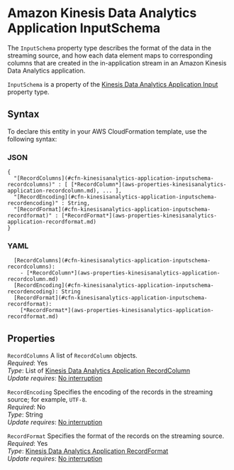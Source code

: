 # Amazon Kinesis Data Analytics Application InputSchema<a name="aws-properties-kinesisanalytics-application-inputschema"></a>

The `InputSchema` property type describes the format of the data in the streaming source, and how each data element maps to corresponding columns that are created in the in\-application stream in an Amazon Kinesis Data Analytics application\.

 `InputSchema` is a property of the [Kinesis Data Analytics Application Input](aws-properties-kinesisanalytics-application-input.md) property type\. 

## Syntax<a name="aws-properties-kinesisanalytics-application-inputschema-syntax"></a>

To declare this entity in your AWS CloudFormation template, use the following syntax:

### JSON<a name="aws-properties-kinesisanalytics-application-inputschema-syntax.json"></a>

```
{
  "[RecordColumns](#cfn-kinesisanalytics-application-inputschema-recordcolumns)" : [ [*RecordColumn*](aws-properties-kinesisanalytics-application-recordcolumn.md), ... ],
  "[RecordEncoding](#cfn-kinesisanalytics-application-inputschema-recordencoding)" : String,
  "[RecordFormat](#cfn-kinesisanalytics-application-inputschema-recordformat)" : [*RecordFormat*](aws-properties-kinesisanalytics-application-recordformat.md)
}
```

### YAML<a name="aws-properties-kinesisanalytics-application-inputschema-syntax.yaml"></a>

```
  [RecordColumns](#cfn-kinesisanalytics-application-inputschema-recordcolumns): 
    - [*RecordColumn*](aws-properties-kinesisanalytics-application-recordcolumn.md)
  [RecordEncoding](#cfn-kinesisanalytics-application-inputschema-recordencoding): String
  [RecordFormat](#cfn-kinesisanalytics-application-inputschema-recordformat): 
    [*RecordFormat*](aws-properties-kinesisanalytics-application-recordformat.md)
```

## Properties<a name="aws-properties-kinesisanalytics-application-inputschema-properties"></a>

`RecordColumns`  <a name="cfn-kinesisanalytics-application-inputschema-recordcolumns"></a>
A list of `RecordColumn` objects\.  
 *Required*: Yes  
 *Type*: List of [Kinesis Data Analytics Application RecordColumn](aws-properties-kinesisanalytics-application-recordcolumn.md)  
 *Update requires*: [No interruption](using-cfn-updating-stacks-update-behaviors.md#update-no-interrupt) 

`RecordEncoding`  <a name="cfn-kinesisanalytics-application-inputschema-recordencoding"></a>
Specifies the encoding of the records in the streaming source; for example, `UTF-8`\.  
 *Required*: No  
 *Type*: String  
 *Update requires*: [No interruption](using-cfn-updating-stacks-update-behaviors.md#update-no-interrupt) 

`RecordFormat`  <a name="cfn-kinesisanalytics-application-inputschema-recordformat"></a>
Specifies the format of the records on the streaming source\.  
 *Required*: Yes  
 *Type*: [Kinesis Data Analytics Application RecordFormat](aws-properties-kinesisanalytics-application-recordformat.md)  
 *Update requires*: [No interruption](using-cfn-updating-stacks-update-behaviors.md#update-no-interrupt) 